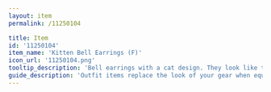 ```yaml
---
layout: item
permalink: /11250104

title: Item
id: '11250104'
item_name: 'Kitten Bell Earrings (F)'
icon_url: '11250104.png'
tooltip_description: 'Bell earrings with a cat design. They look like they might chime with any movement.'
guide_description: 'Outfit items replace the look of your gear when equipped.'
---
```

